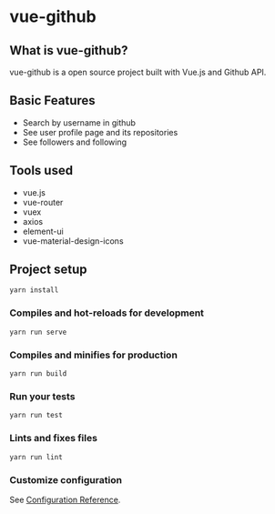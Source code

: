 # vue-github

## What is vue-github?

vue-github is a open source project built with Vue.js and Github API.

## Basic Features
- Search by username in github
- See user profile page and its repositories
- See followers and following

## Tools used
- vue.js
- vue-router
- vuex
- axios
- element-ui
- vue-material-design-icons

## Project setup
```
yarn install
```

### Compiles and hot-reloads for development
```
yarn run serve
```

### Compiles and minifies for production
```
yarn run build
```

### Run your tests
```
yarn run test
```

### Lints and fixes files
```
yarn run lint
```

### Customize configuration
See [Configuration Reference](https://cli.vuejs.org/config/).
